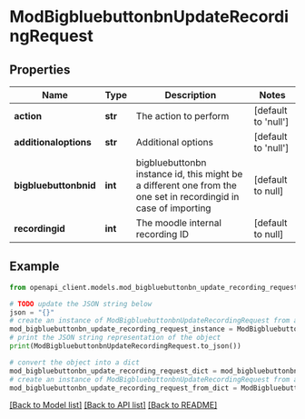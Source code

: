 # ModBigbluebuttonbnUpdateRecordingRequest


## Properties

Name | Type | Description | Notes
------------ | ------------- | ------------- | -------------
**action** | **str** | The action to perform | [default to 'null']
**additionaloptions** | **str** | Additional options | [default to 'null']
**bigbluebuttonbnid** | **int** | bigbluebuttonbn instance id, this might be a different one from the one set in recordingid in case of importing | [default to null]
**recordingid** | **int** | The moodle internal recording ID | [default to null]

## Example

```python
from openapi_client.models.mod_bigbluebuttonbn_update_recording_request import ModBigbluebuttonbnUpdateRecordingRequest

# TODO update the JSON string below
json = "{}"
# create an instance of ModBigbluebuttonbnUpdateRecordingRequest from a JSON string
mod_bigbluebuttonbn_update_recording_request_instance = ModBigbluebuttonbnUpdateRecordingRequest.from_json(json)
# print the JSON string representation of the object
print(ModBigbluebuttonbnUpdateRecordingRequest.to_json())

# convert the object into a dict
mod_bigbluebuttonbn_update_recording_request_dict = mod_bigbluebuttonbn_update_recording_request_instance.to_dict()
# create an instance of ModBigbluebuttonbnUpdateRecordingRequest from a dict
mod_bigbluebuttonbn_update_recording_request_from_dict = ModBigbluebuttonbnUpdateRecordingRequest.from_dict(mod_bigbluebuttonbn_update_recording_request_dict)
```
[[Back to Model list]](../README.md#documentation-for-models) [[Back to API list]](../README.md#documentation-for-api-endpoints) [[Back to README]](../README.md)


